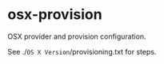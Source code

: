 # osx-provision
OSX provider and provision configuration.

See ./`OS X Version`/provisioning.txt for steps.
